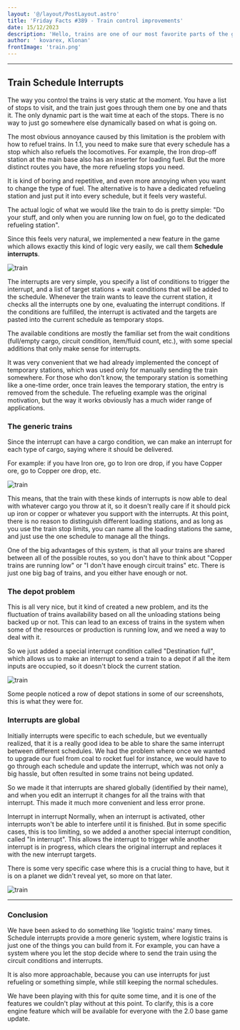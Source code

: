 ```yaml
---
layout: '@/layout/PostLayout.astro' 
title: 'Friday Facts #389 - Train control improvements'
date: 15/12/2023
description: 'Hello, trains are one of our most favorite parts of the game. We already talked about the ways we improved rails (FFF-377), so its time to talk about how we improved the way you can control the trains that ride on them.'
author: ' kovarex, Klonan'
frontImage: 'train.png'
---
```


--- 

## Train Schedule Interrupts
The way you control the trains is very static at the moment. You have a list of stops to visit, and the train just goes through them one by one and thats it. The only dynamic part is the wait time at each of the stops.
There is no way to just go somewhere else dynamically based on what is going on.

The most obvious annoyance caused by this limitation is the problem with how to refuel trains. In 1.1, you need to make sure that every schedule has a stop which also refuels the locomotives. For example, the Iron drop-off station at the main base also has an inserter for loading fuel. But the more distinct routes you have, the more refueling stops you need.

It is kind of boring and repetitive, and even more annoying when you want to change the type of fuel. The alternative is to have a dedicated refueling station and just put it into every schedule, but it feels very wasteful.

The actual logic of what we would like the train to do is pretty simple:
"Do your stuff, and only when you are running low on fuel, go to the dedicated refueling station".

Since this feels very natural, we implemented a new feature in the game which allows exactly this kind of logic very easily, we call them **Schedule interrupts**.

![train](/example1.png "train")


The interrupts are very simple, you specify a list of conditions to trigger the interrupt, and a list of target stations + wait conditions that will be added to the schedule. Whenever the train wants to leave the current station, it checks all the interrupts one by one, evaluating the interrupt conditions. If the conditions are fulfilled, the interrupt is activated and the targets are pasted into the current schedule as temporary stops.

The available conditions are mostly the familiar set from the wait conditions (full/empty cargo, circuit condition, item/fluid count, etc.), with some special additions that only make sense for interrupts.

It was very convenient that we had already implemented the concept of temporary stations, which was used only for manually sending the train somewhere.
For those who don't know, the temporary station is something like a one-time order, once train leaves the temporary station, the entry is removed from the schedule.
The refueling example was the original motivation, but the way it works obviously has a much wider range of applications.

### The generic trains
Since the interrupt can have a cargo condition, we can make an interrupt for each type of cargo, saying where it should be delivered.

For example: if you have Iron ore, go to Iron ore drop, if you have Copper ore, go to Copper ore drop, etc.

![train](/example2.png "train")

This means, that the train with these kinds of interrupts is now able to deal with whatever cargo you throw at it, so it doesn't really care if it should pick up iron or copper or whatever you support with the interrupts. At this point, there is no reason to distinguish different loading stations, and as long as you use the train stop limits, you can name all the loading stations the same, and just use the one schedule to manage all the things.

One of the big advantages of this system, is that all your trains are shared between all of the possible routes, so you don't have to think about "Copper trains are running low" or "I don't have enough circuit trains" etc. There is just one big bag of trains, and you either have enough or not.

### The depot problem
This is all very nice, but it kind of created a new problem, and its the fluctuation of trains availability based on all the unloading stations being backed up or not. This can lead to an excess of trains in the system when some of the resources or production is running low, and we need a way to deal with it.

So we just added a special interrupt condition called "Destination full", which allows us to make an interrupt to send a train to a depot if all the item inputs are occupied, so it doesn't block the current station.

![train](/example3.png "train")

Some people noticed a row of depot stations in some of our screenshots, this is what they were for.

### Interrupts are global
Initially interrupts were specific to each schedule, but we eventually realized, that it is a really good idea to be able to share the same interrupt between different schedules. We had the problem where once we wanted to upgrade our fuel from coal to rocket fuel for instance, we would have to go through each schedule and update the interrupt, which was not only a big hassle, but often resulted in some trains not being updated.

So we made it that interrupts are shared globally (identified by their name), and when you edit an interrupt it changes for all the trains with that interrupt. This made it much more convenient and less error prone.

Interrupt in interrupt
Normally, when an interrupt is activated, other interrupts won't be able to interfere until it is finished. But in some specific cases, this is too limiting, so we added a another special interrupt condition, called "In interrupt". This allows the interrupt to trigger while another interrupt is in progress, which clears the original interrupt and replaces it with the new interrupt targets.

There is some very specific case where this is a crucial thing to have, but it is on a planet we didn't reveal yet, so more on that later.

![train](/example4.gif "train")

---

### Conclusion
We have been asked to do something like 'logistic trains' many times. Schedule interrupts provide a more generic system, where logistic trains is just one of the things you can build from it. For example, you can have a system where you let the stop decide where to send the train using the circuit conditions and interrupts.

It is also more approachable, because you can use interrupts for just refueling or something simple, while still keeping the normal schedules.

We have been playing with this for quite some time, and it is one of the features we couldn't play without at this point.
To clarify, this is a core engine feature which will be available for everyone with the 2.0 base game update.